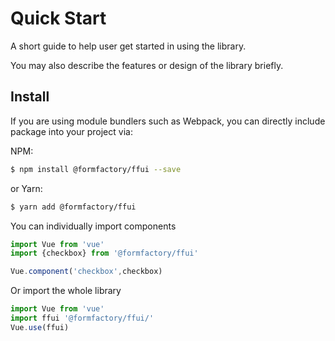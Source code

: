 # Quick Start

A short guide to help user get started in using the library.

You may also describe the features or design of the library briefly.

## Install

If you are using module bundlers such as Webpack, you can directly include package into your project via:

NPM:

``` bash
$ npm install @formfactory/ffui --save
```

or Yarn:

``` bash
$ yarn add @formfactory/ffui
```

You can individually import components

``` js
import Vue from 'vue'
import {checkbox} from '@formfactory/ffui'

Vue.component('checkbox',checkbox)
```

Or import the whole library

``` js
import Vue from 'vue'
import ffui '@formfactory/ffui/'
Vue.use(ffui)
```
